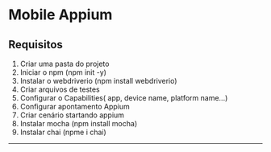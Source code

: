 # Mobile Appium

## Requisitos

1. Criar uma pasta do projeto
2. Iniciar o npm (npm init -y)
3. Instalar o webdriverio (npm install webdriverio)
4. Criar arquivos de testes
5. Configurar o Capabilities( app, device name, platform name...)
6. Configurar apontamento Appium
7. Criar cenário startando appium
8. Instalar mocha (npm install mocha)
9. Instalar chai (npme i chai)

---